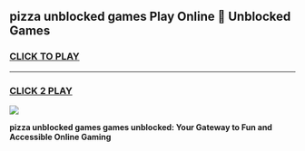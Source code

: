 
## pizza unblocked games Play Online 👋 Unblocked Games
<h3>
<a href="https://premium.freeplayer.one?title=pizza_unblocked_games&ref=19F">CLICK TO PLAY</a></h3>
<hr>

<h3>
<a href="https://premium.freeplayer.one?title=pizza_unblocked_games&ref=19F">CLICK 2 PLAY</a>
  
</h3>

<a href="https://premium.freeplayer.one?title=pizza_unblocked_games&ref=19F"><img src="https://clearcache.store/games.png"></a>


**pizza unblocked games games unblocked: Your Gateway to Fun and Accessible Online Gaming**
